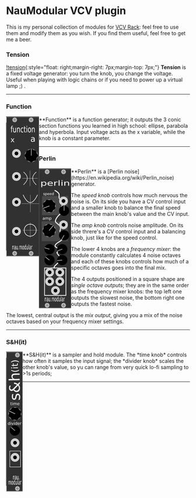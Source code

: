 
# NauModular VCV plugin

This is my personal collection of modules for [VCV Rack](https://vcvrack.com/): feel free to use them and modify them as you wish. If you find them useful, feel free to get me a beer.

### Tension
[!tension](https://raw.githubusercontent.com/naus3a/NauModular/master/tension.png){:style="float: right;margin-right: 7px;margin-top: 7px;"}
**Tension** is a fixed voltage generator: you turn the knob, you change the voltage. Useful when playing with logic chains or if you need to power up a virtual lamp ;) .

---

### Function
<img align="left" src="https://raw.githubusercontent.com/naus3a/NauModular/master/function.png" >
**Function** is a function generator; it outputs the 3 conic section functions you learned in high school: ellipse, parabola and hyperbola. Input voltage acts as the x variable, while the knob is a constant parameter.

---

### Perlin
<img align="left" src="https://raw.githubusercontent.com/naus3a/NauModular/master/perlin.png" >
**Perlin** is a [Perlin noise](https://en.wikipedia.org/wiki/Perlin_noise) generator. 

The *speed knob* controls how much nervous the noise is. On its side you have a CV control input and a smaller knob to balance the final speed between the main knob's value and the CV input.

The *amp knob* controls noise amplitude. On its side threre's a CV control input and a balancing knob, just like for the speed control.

The lower 4 knobs are a *frequency mixer*: the module constantly calculates 4 noise octaves and each of these knobs controls how much of a specific octaves goes into the final mix.

The 4 outputs positioned in a square shape are *single octave outputs*; they are in the same order as the frequency mixer knobs: the top left one outputs the slowest noise, the bottom right one outputs the fastest noise.

The lowest, central output is the *mix output*, giving you a mix of the noise octaves based on your frequency mixer settings.

---

### S&H(it)
<img align="left" src="https://raw.githubusercontent.com/naus3a/NauModular/master/shit.png" >
**S&H(it)** is a sampler and hold module. The *time knob* controls how often it samples the input signal; the *divider knob* scales the other knob's value, so yu can range from very quick lo-fi sampling to >1s periods;

---
